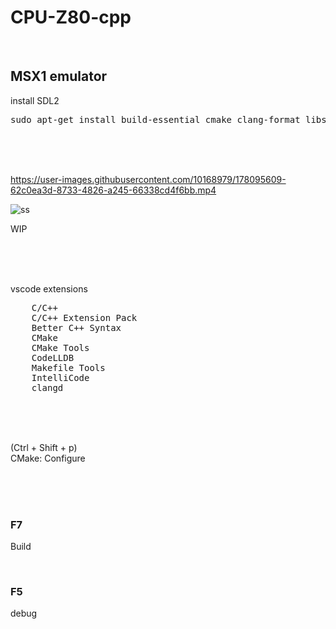 # CPU-Z80-cpp

<br>

## MSX1 emulator


install SDL2

<pre>
sudo apt-get install build-essential cmake clang-format libsdl2-dev libsdl2-image-dev libsdl2-mixer-dev libsdl2-net-dev libsdl2-ttf-dev
</pre>

<br><br><br>

https://user-images.githubusercontent.com/10168979/178095609-62c0ea3d-8733-4826-a245-66338cd4f6bb.mp4

![ss](https://user-images.githubusercontent.com/10168979/178095807-a742fa1e-fec7-4160-81ae-da648215ddeb.png)

WIP

<br><br><br>

vscode extensions

<pre>
    C/C++
    C/C++ Extension Pack
    Better C++ Syntax
    CMake
    CMake Tools
    CodeLLDB
    Makefile Tools
    IntelliCode
    clangd
</pre>

<br><br><br>

(Ctrl + Shift + p)  
CMake: Configure

<br><br><br>

### F7

Build

<br>

### F5

debug

<br><br><br>
